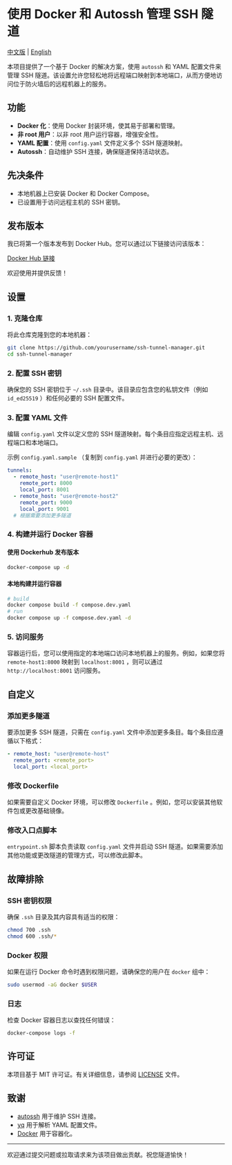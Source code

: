# 使用 Docker 和 Autossh 管理 SSH 隧道

[中文版](README.md) | [English](README_en.md)

本项目提供了一个基于 Docker 的解决方案，使用 `autossh` 和 YAML 配置文件来管理 SSH 隧道。该设置允许您轻松地将远程端口映射到本地端口，从而方便地访问位于防火墙后的远程机器上的服务。

## 功能

* **Docker 化**：使用 Docker 封装环境，使其易于部署和管理。
* **非 root 用户**：以非 root 用户运行容器，增强安全性。
* **YAML 配置**：使用 `config.yaml` 文件定义多个 SSH 隧道映射。
* **Autossh**：自动维护 SSH 连接，确保隧道保持活动状态。

## 先决条件

* 本地机器上已安装 Docker 和 Docker Compose。
* 已设置用于访问远程主机的 SSH 密钥。

## 发布版本

我已将第一个版本发布到 Docker Hub。您可以通过以下链接访问该版本：

[Docker Hub 链接](https://hub.docker.com/r/oaklight/autossh-tunnel)

欢迎使用并提供反馈！

## 设置

### 1. 克隆仓库

将此仓库克隆到您的本地机器：

```sh
git clone https://github.com/yourusername/ssh-tunnel-manager.git
cd ssh-tunnel-manager
```

### 2. 配置 SSH 密钥

确保您的 SSH 密钥位于 `~/.ssh` 目录中。该目录应包含您的私钥文件（例如 `id_ed25519` ）和任何必要的 SSH 配置文件。

### 3. 配置 YAML 文件

编辑 `config.yaml` 文件以定义您的 SSH 隧道映射。每个条目应指定远程主机、远程端口和本地端口。

示例 `config.yaml.sample` （复制到 `config.yaml` 并进行必要的更改）：

```yaml
tunnels:
  - remote_host: "user@remote-host1"
    remote_port: 8000
    local_port: 8001
  - remote_host: "user@remote-host2"
    remote_port: 9000
    local_port: 9001
  # 根据需要添加更多隧道
```

### 4. 构建并运行 Docker 容器

#### 使用 Dockerhub 发布版本

```sh
docker-compose up -d
```

#### 本地构建并运行容器

```sh
# build
docker compose build -f compose.dev.yaml
# run
docker compose up -f compose.dev.yaml -d
```

### 5. 访问服务

容器运行后，您可以使用指定的本地端口访问本地机器上的服务。例如，如果您将 `remote-host1:8000` 映射到 `localhost:8001` ，则可以通过 `http://localhost:8001` 访问服务。

## 自定义

### 添加更多隧道

要添加更多 SSH 隧道，只需在 `config.yaml` 文件中添加更多条目。每个条目应遵循以下格式：

```yaml
- remote_host: "user@remote-host"
  remote_port: <remote_port>
  local_port: <local_port>
```

### 修改 Dockerfile

如果需要自定义 Docker 环境，可以修改 `Dockerfile` 。例如，您可以安装其他软件包或更改基础镜像。

### 修改入口点脚本

`entrypoint.sh` 脚本负责读取 `config.yaml` 文件并启动 SSH 隧道。如果需要添加其他功能或更改隧道的管理方式，可以修改此脚本。

## 故障排除

### SSH 密钥权限

确保 `.ssh` 目录及其内容具有适当的权限：

```sh
chmod 700 .ssh
chmod 600 .ssh/*
```

### Docker 权限

如果在运行 Docker 命令时遇到权限问题，请确保您的用户在 `docker` 组中：

```sh
sudo usermod -aG docker $USER
```

### 日志

检查 Docker 容器日志以查找任何错误：

```sh
docker-compose logs -f
```

## 许可证

本项目基于 MIT 许可证。有关详细信息，请参阅 [LICENSE](LICENSE) 文件。

## 致谢

* [autossh](http://www.harding.motd.ca/autossh/) 用于维护 SSH 连接。
* [yq](https://github.com/mikefarah/yq) 用于解析 YAML 配置文件。
* [Docker](https://www.docker.com/) 用于容器化。

---

欢迎通过提交问题或拉取请求来为该项目做出贡献。祝您隧道愉快！

